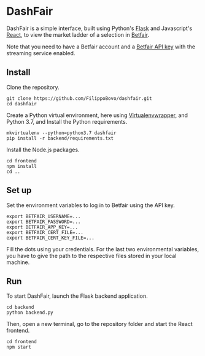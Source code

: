 # DashFair

DashFair is a simple interface, built using Python's [Flask](http://flask.pocoo.org/) and Javascript's [React](https://reactjs.org/), to view the market ladder of a selection in [Betfair](https://www.betfair.com/).

Note that you need to have a Betfair account and a [Betfair API key](https://developer.betfair.com/en/get-started/) with the streaming service enabled.

## Install

Clone the repository.

```shell
git clone https://github.com/FilippoBovo/dashfair.git
cd dashfair
```

Create a Python virtual environment, here using [Virtualenvwrapper](https://virtualenvwrapper.readthedocs.io/en/latest/), and Python 3.7, and Install the Python requirements.

```shell
mkvirtualenv --python=python3.7 dashfair
pip install -r backend/requirements.txt
```

Install the Node.js packages.

```
cd frontend
npm install
cd ..
```

##  Set up

Set the environment variables to log in to Betfair using the API key.

```shell
export BETFAIR_USERNAME=...
export BETFAIR_PASSWORD=...
export BETFAIR_APP_KEY=...
export BETFAIR_CERT_FILE=...
export BETFAIR_CERT_KEY_FILE=...
```

Fill the dots using your credentials. For the last two environmental variables, you have to give the path to the respective files stored in your local machine.

## Run

To start DashFair, launch the Flask backend application.

```shell
cd backend
python backend.py
```

Then, open a new terminal, go to the repository folder and start the React frontend.

```shell
cd frontend
npm start
```

